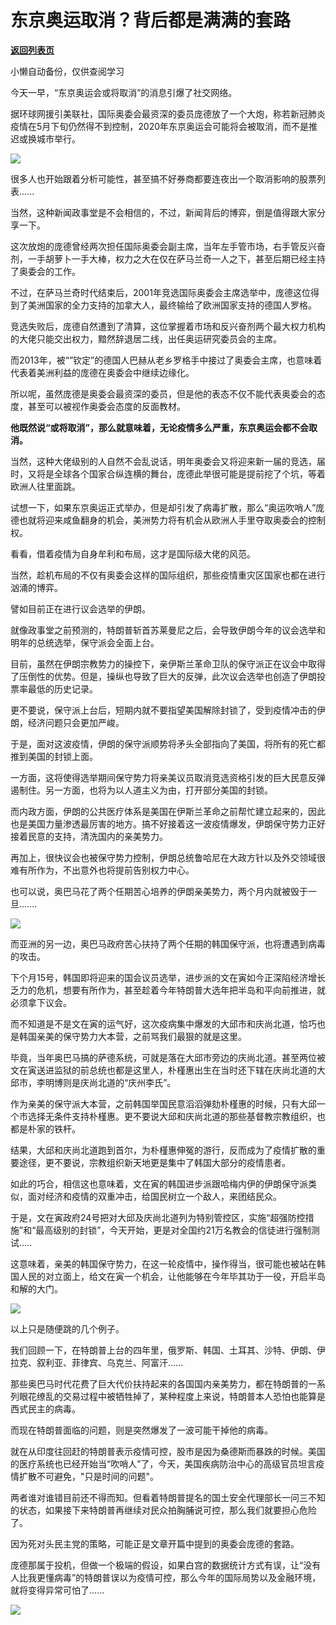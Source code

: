 # 东京奥运取消？背后都是满满的套路

[**返回列表页**](/gzh/政事堂2019)

小懒自动备份，仅供查阅学习

今天一早，“东京奥运会或将取消”的消息引爆了社交网络。

  

据环球网援引美联社，国际奥委会最资深的委员庞德放了一个大炮，称若新冠肺炎疫情在5月下旬仍然得不到控制，2020年东京奥运会可能将会被取消，而不是推迟或换城市举行。

  

![](https://mmbiz.qpic.cn/mmbiz_png/rxhS23yu8cOpDEwE0Dwic00ZEMGyfPhoJCJ3xto6s372ibqLfic4MuicXNTJrysyInevcoddrbszs2d8L1Ft6G3GIg/640?wx_fmt=png)

  

很多人也开始跟着分析可能性，甚至搞不好券商都要连夜出一个取消影响的股票列表......  

  

当然，这种新闻政事堂是不会相信的，不过，新闻背后的博弈，倒是值得跟大家分享一下。  

  

这次放炮的庞德曾经两次担任国际奥委会副主席，当年左手管市场，右手管反兴奋剂，一手胡萝卜一手大棒，权力之大在仅在萨马兰奇一人之下，甚至后期已经主持了奥委会的工作。

  

不过，在萨马兰奇时代结束后，2001年竞选国际奥委会主席选举中，庞德这位得到了美洲国家的全力支持的加拿大人，最终输给了欧洲国家支持的德国人罗格。

  

竞选失败后，庞德自然遭到了清算，这位掌握着市场和反兴奋剂两个最大权力机构的大佬只能交出权力，黯然辞退居二线，出任奥运研究委员会的主席。

  

而2013年，被“”钦定”的德国人巴赫从老乡罗格手中接过了奥委会主席，也意味着代表着美洲利益的庞德在奥委会中继续边缘化。  

  

所以呢，虽然庞德是奥委会最资深的委员，但是他的表态不仅不能代表奥委会的态度，甚至可以被视作奥委会态度的反面教材。

  

 **他既然说“或将取消”，那么就意味着，无论疫情多么严重，东京奥运会都不会取消。**

  

当然，这种大佬级别的人自然不会乱说话，明年奥委会又将迎来新一届的竞选，届时，又将是全球各个国家合纵连横的舞台，庞德此举很可能是提前挖了个坑，等着欧洲人往里面跳。

  

试想一下，如果东京奥运正式举办，但是却引发了病毒扩散，那么“奥运吹哨人”庞德也就将迎来咸鱼翻身的机会，美洲势力将有机会从欧洲人手里夺取奥委会的控制权。

  

看看，借着疫情为自身牟利和布局，这才是国际级大佬的风范。

  

当然，趁机布局的不仅有奥委会这样的国际组织，那些疫情重灾区国家也都在进行汹涌的博弈。  

  

譬如目前正在进行议会选举的伊朗。  

  

就像政事堂之前预测的，特朗普斩首苏莱曼尼之后，会导致伊朗今年的议会选举和明年的总统选举，保守派会全面上台。

  

目前，虽然在伊朗宗教势力的操控下，亲伊斯兰革命卫队的保守派正在议会中取得了压倒性的优势。但是，操纵也导致了巨大的反弹，此次议会选举也创造了伊朗投票率最低的历史记录。

  

更不要说，保守派上台后，短期内就不要指望美国解除封锁了，受到疫情冲击的伊朗，经济问题只会更加严峻。  

  

于是，面对这波疫情，伊朗的保守派顺势将矛头全部指向了美国，将所有的死亡都推到美国的封锁上面。

  

一方面，这将使得选举期间保守势力将亲美议员取消竞选资格引发的巨大民意反弹遏制住。另一方面，也将为以人道主义为由，打开部分美国的封锁。

  

而内政方面，伊朗的公共医疗体系是美国在伊斯兰革命之前帮忙建立起来的，因此也是美国力量渗透最厉害的地方。搞不好接着这一波疫情爆发，伊朗保守势力正好接着民意的支持，清洗国内的亲美势力。  

  

再加上，很快议会也被保守势力控制，伊朗总统鲁哈尼在大政方针以及外交领域很难有所作为，不出意外也将提前告别权力中心。  

  

也可以说，奥巴马花了两个任期苦心培养的伊朗亲美势力，两个月内就被毁于一旦.......

  

![](https://mmbiz.qpic.cn/mmbiz_jpg/rxhS23yu8cOpDEwE0Dwic00ZEMGyfPhoJTrWjeHPPLK6RSDl3mZeiaKXcicsaclW5lTLPp4LfOGI4DlSpEHY07tSQ/640?wx_fmt=jpeg)

  

而亚洲的另一边，奥巴马政府苦心扶持了两个任期的韩国保守派，也将遭遇到病毒的攻击。  

  

下个月15号，韩国即将迎来的国会议员选举，进步派的文在寅如今正深陷经济增长乏力的危机，想要有所作为，甚至趁着今年特朗普大选年把半岛和平向前推进，就必须拿下议会。

  

而不知道是不是文在寅的运气好，这次疫病集中爆发的大邱市和庆尚北道，恰巧也是韩国亲美的保守势力大本营，之前骂我们最狠的就是这里。

  

毕竟，当年奥巴马搞的萨德系统，可就是落在大邱市旁边的庆尚北道。甚至两位被文在寅送进监狱的前总统也都是这里人，朴槿惠出生在当时还下辖在庆尚北道的大邱市，李明博则是庆尚北道的“庆州李氏”。

  

作为亲美的保守派大本营，之前韩国举国民意滔滔弹劾朴槿惠的时候，只有大邱一个市选择无条件支持朴槿惠。更不要说大邱和庆尚北道的那些基督教宗教组织，也都是朴家的铁杆。

  

结果，大邱和庆尚北道跑到首尔，为朴槿惠伸冤的游行，反而成为了疫情扩散的重要途径，更不要说，宗教组织新天地更是集中了韩国大部分的疫情患者。

  

如此的巧合，相信这也意味着，文在寅的韩国进步派跟哈梅内伊的伊朗保守派类似，面对经济和疫情的双重冲击，给国民树立一个敌人，来团结民众。  

  

于是，文在寅政府24号把对大邱及庆尚北道列为特别管控区，实施“超强防控措施”和“最高级别的封锁”，今天开始，更是对全国约21万名教会的信徒进行强制测试.....

  

这意味着，亲美的韩国保守势力，在这一轮疫情中，操作得当，很可能也被站在韩国人民的对立面上，给文在寅一个机会，让他能够在今年毕其功于一役，开启半岛和解的大门。  

  

![](https://mmbiz.qpic.cn/mmbiz_jpg/rxhS23yu8cOpDEwE0Dwic00ZEMGyfPhoJCnLEtyKyBFMsG5bau96GJxV26MGDHuSHqg4JIkFgEBuUyP5WccG0aw/640?wx_fmt=jpeg)

  

以上只是随便跳的几个例子。  

  

我们回顾一下，在特朗普上台的四年里，俄罗斯、韩国、土耳其、沙特、伊朗、伊拉克、叙利亚、菲律宾、乌克兰、阿富汗......

  

那些奥巴马时代花费了巨大代价扶持起来的各国国内亲美势力，都在特朗普的一系列眼花缭乱的交易过程中被牺牲掉了，某种程度上来说，特朗普本人恐怕也能算是西式民主的病毒。  

  

而现在特朗普面临的问题，则是突然爆发了一波可能干掉他的病毒。

  

就在从印度往回赶的特朗普表示疫情可控，股市是因为桑德斯而暴跌的时候。美国的医疗系统也已经开始当“吹哨人”了，今天，美国疾病防治中心的高级官员坦言疫情扩散不可避免，"只是时间的问题"。

  

两者谁对谁错目前还不得而知。但看着特朗普提名的国土安全代理部长一问三不知的状态，如果接下来特朗普再继续对民众拍胸脯说可控，那么我们就要担心危险了。

  

  

因为死对头民主党的策略，可能正是文章开篇中提到的奥委会庞德的套路。

  

庞德那属于投机，但做一个极端的假设，如果白宫的数据统计方式有误，让“没有人比我更懂病毒”的特朗普误以为疫情可控，那么今年的国际局势以及金融环境，就将变得异常可怕了......

  

![](https://mmbiz.qpic.cn/mmbiz_jpg/rxhS23yu8cPp0iaKAfe0ZsWfgGcY72o9Nror8TicrtnlDsqzY7y4Kum4fM3X0FMEGlbvm9HvZUiaETSnLt4DHNLbQ/640?wx_fmt=jpeg)

  

